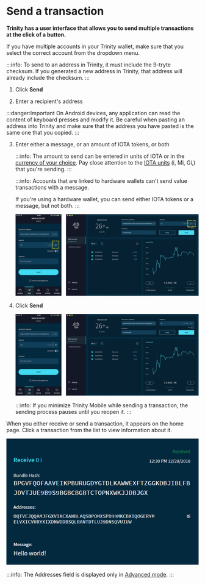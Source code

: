 # Send a transaction

**Trinity has a user interface that allows you to send multiple transactions at the click of a button.**

If you have multiple accounts in your Trinity wallet, make sure that you select the correct account from the dropdown menu.

:::info:
To send to an address in Trinity, it must include the 9-tryte checksum. If you generated a new address in Trinity, that address will already include the checksum.
:::

1. Click **Send**

2. Enter a recipient's address

  :::danger:Important
  On Android devices, any application can read the content of keyboard presses and modify it. Be careful when pasting an address into Trinity and make sure that the address you have pasted is the same one that you copied.
  :::

3. Enter either a message, or an amount of IOTA tokens, or both

    :::info:
    The amount to send can be entered in units of IOTA or in the [currency of your choice](../how-to-guides/change-the-general-settings.md). Pay close attention to the [IOTA units](root://dev-essentials/0.1/references/units-of-iota-tokens.md) (i, Mi, Gi,) that you're sending.
    :::

    :::info:
    Accounts that are linked to hardware wallets can't send value transactions with a message.
    
    If you're using a hardware wallet, you can send either IOTA tokens or a message, but not both.
    :::

    ![IOTA units](../images/sending-value-highlighted.jpg)
    
4. Click **Send**

    ![Sending IOTA tokens](../images/send.jpg)

    :::info:
    If you minimize Trinity Mobile while sending a transaction, the sending process pauses until you reopen it.
    :::

When you either receive or send a transaction, it appears on the home page. Click a transaction from the list to view information about it.

![A received transaction](../images/trinity-receive-message.png)

:::info:
The Addresses field is displayed only in [Advanced mode](../how-to-guides/change-the-general-settings.md).
:::

